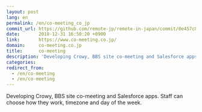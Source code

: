 ```yaml
---
layout: post
lang: en
permalink: /en/co-meeting_co_jp
commit_url: https://github.com/remote-jp/remote-in-japan/commit/0e457c88f9aa295e71512742c6dd8d5ffcb5fc82
date:       2018-12-31 16:50:20 +0900
link:       https://www.co-meeting.co.jp/
domain:     co-meeting.co.jp
title:      co-meeting
description: 'Developing Crowy, BBS site co-meeting and Salesforce apps. Staff can choose how they work, timezone and day of the week.'
categories: 
redirect_from:
  - /en/co-meeting
  - /en/co-meeting
---
```


<p>Developing Crowy, BBS site co-meeting and Salesforce apps. Staff can choose how they work, timezone and day of the week.</p>
